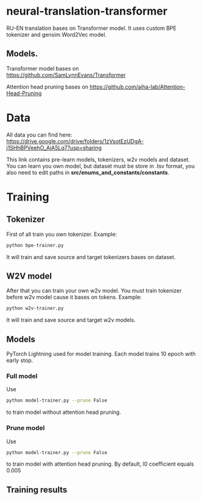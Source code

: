 # neural-translation-transformer

RU-EN translation bases on Transformer model. It uses custom BPE tokenizer and 
gensim.Word2Vec model. 

## Models.

Transformer model bases on https://github.com/SamLynnEvans/Transformer

Attention head pruning bases on https://github.com/aiha-lab/Attention-Head-Pruning

# Data

All data you can find here: https://drive.google.com/drive/folders/1zVsotEzUDgA-j1SHhBPVeehO_AiA5Lq7?usp=sharing

This link contains pre-learn models, tokenizers, w2v models and dataset. You
can learn you own model, but dataset must be store in .tsv format, you also 
need to edit paths in **src/enums_and_constants/constants**.

# Training

## Tokenizer

First of all train you own tokenizer. Example:
```bash
python bpe-trainer.py
```
It will train and save source and target tokenizers bases on dataset.

## W2V model

After that you can train your own w2v model. You must train tokenizer before
w2v model cause it bases on tokens. Example:
```bash
python w2v-trainer.py
```
It will train and save source and target w2v models.

## Models

PyTorch Lightning used for model training. Each model trains 10 epoch with
early stop.

### Full model

Use
```bash
python model-trainer.py --prune False
```
to train model without attention head pruning. 

### Prune model

Use
```bash
python model-trainer.py --prune False
```
to train model with attention head pruning. By default, l0 coefficient equals 0.005

## Training results

